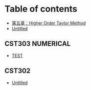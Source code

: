 # Table of contents

* [第五章：Higher Order Taylor Method](README.md)
* [Untitled](untitled.md)

## CST303 NUMERICAL

* [TEST](cst303-numerical/untitled.md)

## CST302

* [Untitled](cst302/untitled.md)

